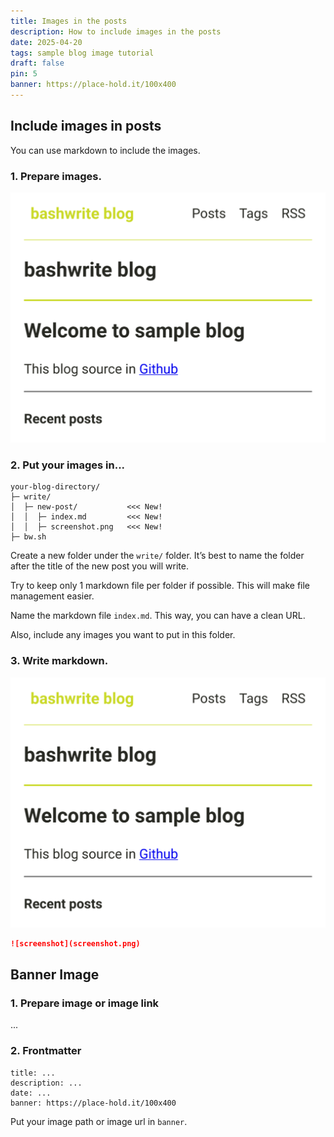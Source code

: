 ```yaml
---
title: Images in the posts
description: How to include images in the posts
date: 2025-04-20
tags: sample blog image tutorial
draft: false
pin: 5
banner: https://place-hold.it/100x400
---
```


## Include images in posts

You can use markdown to include the images. 

### 1. Prepare images. 

![screenshot.png](screenshot.png)

### 2. Put your images in...

```
your-blog-directory/
├─ write/
│  ├─ new-post/           <<< New!
│  │  ├─ index.md         <<< New!
│  │  ├─ screenshot.png   <<< New!
├─ bw.sh
```

Create a new folder under the `write/` folder. It’s best to name the folder after the title of the new post you will write.

Try to keep only 1 markdown file per folder if possible. This will make file management easier.

Name the markdown file `index.md`. This way, you can have a clean URL.

Also, include any images you want to put in this folder.

### 3. Write markdown.

![screenshot](screenshot.png)

```md
![screenshot](screenshot.png)
```

## Banner Image

### 1. Prepare image or image link

...


### 2. Frontmatter

```
title: ...
description: ...
date: ...
banner: https://place-hold.it/100x400
```

Put your image path or image url in `banner`. 
